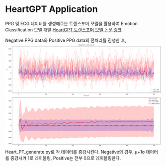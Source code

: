 # HeartGPT Application
PPG 및 ECG 데이터를 생성해주는 트랜스포머 모델을 활용하여 Emotion Classification 모델 개발
[HeartGPT 트랜스포머 모델 논문 링크](https://www.arxiv.org/abs/2407.20775)

Negative PPG data와 Positive PPG data의 전처리를 진행한 후,
![PPG data visualization](https://github.com/kb081544/Emotion-Classification-2-Transformer-Application/blob/ef11ab0c1c8b70e42b84cb0013e2fbe99de86ba6/processed_data/emotion_data_visualization.png)
Heart_PT_generate.py로 각 데이터를 증강시킨다. Negative의 경우, μ+1σ 데이터를 증강시켜 1로 레이블링, Positive는 전부 0으로 레이블링한다.
